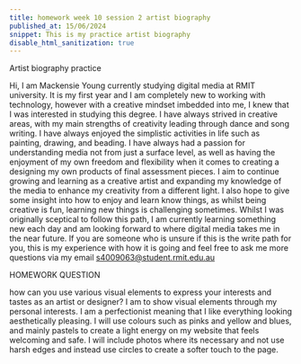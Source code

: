 ```yaml
---
title: homework week 10 session 2 artist biography 
published_at: 15/06/2024
snippet: This is my practice artist biography 
disable_html_sanitization: true 
---
```


Artist biography practice 

Hi, I am Mackensie Young currently studying digital media at RMIT university. It is my first year and I am completely new to working with technology, however with a creative mindset imbedded into me, I knew that I was interested in studying this degree. I have always strived in creative areas, with my main strengths of creativity leading through dance and song writing. I have always enjoyed the simplistic activities in life such as painting, drawing, and beading. I have always had a passion for understanding media not from just a surface level, as well as having the enjoyment of my own freedom and flexibility when it comes to creating a designing my own products of final assessment pieces. I aim to continue growing and learning as a creative artist and expanding my knowledge of the media to enhance my creativity from a different light. I also hope to give some insight into how to enjoy and learn know things, as whilst being creative is fun, learning new things is challenging sometimes. Whilst I was originally sceptical to follow this path, I am currently learning something new each day and am looking forward to where digital media takes me in the near future. If you are someone who is unsure if this is the write path for you, this is my experience with how it is going and feel free to ask me more questions via my email 
s4009063@student.rmit.edu.au 

HOMEWORK QUESTION 

how can you use various visual elements to express your interests and tastes as an artist or designer? 
I am to show visual elements through my personal interests. I am a perfectionist meaning that I like everything looking aesthetically pleasing. I will use colours such as pinks and yellow and blues, and mainly pastels to create a light energy on my website that feels welcoming and safe. I will include photos where its necessary and not use harsh edges and instead use circles to create a softer touch to the page. 
